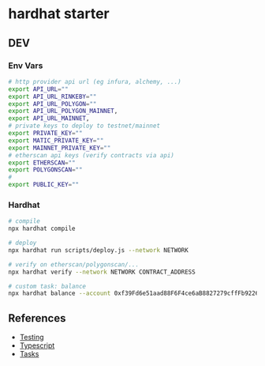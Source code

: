 # hardhat starter

## DEV

### Env Vars

```bash
# http provider api url (eg infura, alchemy, ...)
export API_URL=""
export API_URL_RINKEBY=""
export API_URL_POLYGON=""
export API_URL_POLYGON_MAINNET,
export API_URL_MAINNET,
# private keys to deploy to testnet/mainnet
export PRIVATE_KEY=""
export MATIC_PRIVATE_KEY=""
export MAINNET_PRIVATE_KEY=""
# etherscan api keys (verify contracts via api)
export ETHERSCAN=""
export POLYGONSCAN=""
#
export PUBLIC_KEY=""
```

### Hardhat

```bash
# compile
npx hardhat compile

# deploy
npx hardhat run scripts/deploy.js --network NETWORK

# verify on etherscan/polygonscan/...
npx hardhat verify --network NETWORK CONTRACT_ADDRESS

# custom task: balance
npx hardhat balance --account 0xf39Fd6e51aad88F6F4ce6aB8827279cffFb92266
```

## References

- [Testing](https://hardhat.org/tutorial/testing-contracts.html)
- [Typescript](https://hardhat.org/guides/typescript.html)
- [Tasks](https://hardhat.org/guides/create-task.html)
